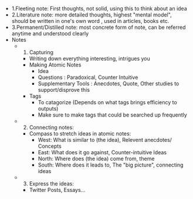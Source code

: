 - 1.Fleeting note: First thoughts, not solid, using this to think about an idea
- 2.Literature note: more detailed thoughts, highest "mental model", should be written in one's own word , used in articles, books etc. 
- 3.Permanent/Distilled note: most concrete form of note, can be referred anytime and understood clearly
- Notes
	- 1) Capturing
		- Writing down everything interesting, intrigues you
		- Making Atomic Notes
			- Idea
			- Questions : Paradoxical, Counter Intuitive
			- Supplementary Tools : Anecdotes, Quote, Other studies to support/disprove this
		- Tags
			- To catagorize (Depends on what tags brings efficiency to outputs)
			-  Make sure to make tags that could be searched up frequently
	-  2) Connecting notes:
		- Compass to stretch ideas in atomic notes:
			- West: What is similar to (the idea), Relevent anecdotes/ Concepts
			- East: What does it go against, Counter-intuitive Ideas
			- North: Where does (the idea) come from, theme
			- South: Where does it leads to, The "big picture", connecting ideas
	- 3) Express the ideas:
		- Twitter Posts, Essays...
 